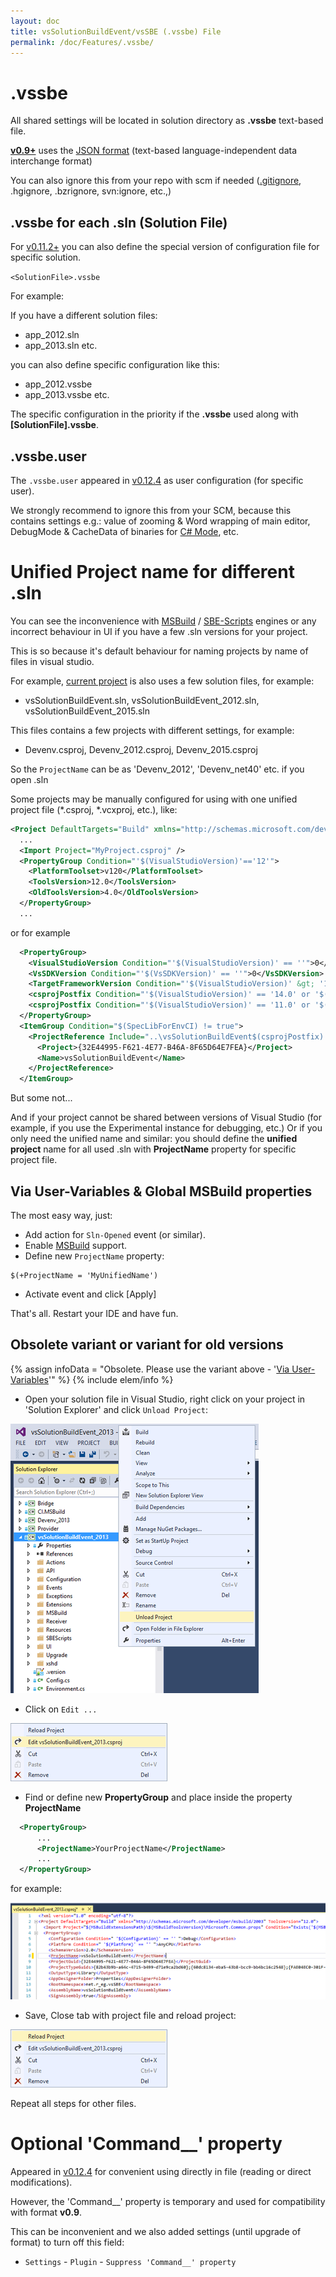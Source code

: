 ```yaml
---
layout: doc
title: vsSolutionBuildEvent/vsSBE (.vssbe) File
permalink: /doc/Features/.vssbe/
---
```

# .vssbe

All shared settings will be located in solution directory as **.vssbe** text-based file.

**[v0.9+](/Changelist/#vsix)** uses the [JSON format](http://json.org) (text-based language-independent data interchange format)

You can also ignore this from your repo with scm if needed ([.gitignore](http://git-scm.com/docs/gitignore), .hgignore, .bzrignore, svn:ignore, etc.,)

## .vssbe for each .sln (Solution File)

For [v0.11.2+](/Changelist/#vsix) you can also define the special version of configuration file for specific solution.

`<SolutionFile>.vssbe`

For example:

If you have a different solution files:

* app_2012.sln
* app_2013.sln
etc.

you can also define specific configuration like this:

* app_2012.vssbe
* app_2013.vssbe
etc.

The specific configuration in the priority if the **.vssbe** used along with **[SolutionFile].vssbe**. 

## .vssbe.user

The `.vssbe.user` appeared in [v0.12.4](/Changelist/#vsix) as user configuration (for specific user).

We strongly recommend to ignore this from your SCM, 
because this contains settings e.g.: 
value of zooming & Word wrapping of main editor, DebugMode & CacheData of binaries for [C# Mode](../../Modes/CSharp/), etc.

# Unified Project name for different .sln

You can see the inconvenience with [MSBuild](../../Scripts/MSBuild/) / [SBE-Scripts](../../Scripts/SBE-Scripts/) engines or any incorrect behaviour in UI if you have a few .sln versions for your project.

This is so because it's default behaviour for naming projects by name of files in visual studio.

For example, [current project](https://github.com/3F/vsSolutionBuildEvent) is also uses a few solution files, for example:

* vsSolutionBuildEvent.sln, vsSolutionBuildEvent_2012.sln, vsSolutionBuildEvent_2015.sln

This files contains a few projects with different settings, for example:

* Devenv.csproj, Devenv_2012.csproj, Devenv_2015.csproj

So the `ProjectName` can be as 'Devenv_2012', 'Devenv_net40' etc. if you open .sln

Some projects may be manually configured for using with one unified project file (*.csproj, *.vcxproj, etc.), like:

```xml
<Project DefaultTargets="Build" xmlns="http://schemas.microsoft.com/developer/msbuild/2003" ToolsVersion="4.0">
  ...
  <Import Project="MyProject.csproj" />
  <PropertyGroup Condition="'$(VisualStudioVersion)'=='12'">
    <PlatformToolset>v120</PlatformToolset>
    <ToolsVersion>12.0</ToolsVersion>
    <OldToolsVersion>4.0</OldToolsVersion>
  </PropertyGroup>
  ...
```

or for example

```xml
  <PropertyGroup>
    <VisualStudioVersion Condition="'$(VisualStudioVersion)' == ''">0</VisualStudioVersion>
    <VsSDKVersion Condition="'$(VsSDKVersion)' == ''">0</VsSDKVersion>
    <TargetFrameworkVersion Condition="'$(VisualStudioVersion)' &gt; '10' or '$(VsSDKVersion)' &gt; '10'">v4.5</TargetFrameworkVersion>
    <csprojPostfix Condition="'$(VisualStudioVersion)' == '14.0' or '$(VsSDKVersion)' == '14.0'">_2015</csprojPostfix>
    <csprojPostfix Condition="'$(VisualStudioVersion)' == '11.0' or '$(VsSDKVersion)' == '11.0'">_2012</csprojPostfix>
  </PropertyGroup>
  <ItemGroup Condition="$(SpecLibForEnvCI) != true">
    <ProjectReference Include="..\vsSolutionBuildEvent$(csprojPostfix).csproj">
      <Project>{32E44995-F621-4E77-B46A-8F65D64E7FEA}</Project>
      <Name>vsSolutionBuildEvent</Name>
    </ProjectReference>
  </ItemGroup>
```


But some not...

And if your project cannot be shared between versions of Visual Studio (for example, if you use the Experimental instance for debugging, etc.)
Or if you only need the unified name and similar: you should define the **unified project** name for all used .sln with **ProjectName** property for specific project file.

## Via User-Variables & Global MSBuild properties

The most easy way, just:

* Add action for `Sln-Opened` event (or similar).
* Enable [MSBuild](../../Scripts/MSBuild/) support.
* Define new `ProjectName` property:

```{{site.msblang}}
$(+ProjectName = 'MyUnifiedName')
```

* Activate event and click [Apply]

That's all. Restart your IDE and have fun.

## Obsolete variant or variant for old versions

{% assign infoData = "Obsolete. Please use the variant above - '[Via User-Variables](#via-user-variables--global-msbuild-properties)'" %}
{% include elem/info %}

* Open your solution file in Visual Studio, right click on your project in 'Solution Explorer' and click `Unload Project`:

![Step 1](../../Resources/projectName/step1.png)

* Click on `Edit ...`

![Step 2](../../Resources/projectName/step2.png)

* Find or define new **PropertyGroup** and place inside the property **ProjectName**

```xml
  <PropertyGroup>
      ...
      <ProjectName>YourProjectName</ProjectName>
      ...
  </PropertyGroup>
```

for example:

![Step 3](../../Resources/projectName/step3.png)

* Save, Close tab with project file and reload project:

![Step 4](../../Resources/projectName/step4.png)

Repeat all steps for other files.

# Optional 'Command__' property

Appeared in [v0.12.4](/Changelist/#vsix) for convenient using directly in file (reading or direct modifications). 

However, the 'Command__' property is temporary and used for compatibility with format **v0.9**.

This can be inconvenient and we also added settings (until upgrade of format) to turn off this field:

* `Settings` - `Plugin` - `Suppress 'Command__' property`